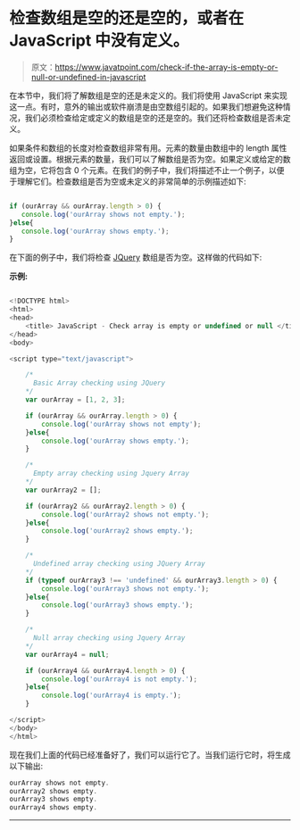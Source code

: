 # 检查数组是空的还是空的，或者在 JavaScript 中没有定义。

> 原文：<https://www.javatpoint.com/check-if-the-array-is-empty-or-null-or-undefined-in-javascript>

在本节中，我们将了解数组是空的还是未定义的。我们将使用 JavaScript 来实现这一点。有时，意外的输出或软件崩溃是由空数组引起的。如果我们想避免这种情况，我们必须检查给定或定义的数组是空的还是空的。我们还将检查数组是否未定义。

如果条件和数组的长度对检查数组非常有用。元素的数量由数组中的 length 属性返回或设置。根据元素的数量，我们可以了解数组是否为空。如果定义或给定的数组为空，它将包含 0 个元素。在我们的例子中，我们将描述不止一个例子，以便于理解它们。检查数组是否为空或未定义的非常简单的示例描述如下:

```js

if (ourArray && ourArray.length > 0) {
   console.log('ourArray shows not empty.');
}else{
   console.log('ourArray shows empty.');
}

```

在下面的例子中，我们将检查 [JQuery](https://www.javatpoint.com/jquery-tutorial) 数组是否为空。这样做的代码如下:

**示例:**

```js

<!DOCTYPE html>
<html>
<head>
    <title> JavaScript - Check array is empty or undefined or null </title>
</head>
<body>

<script type="text/javascript">

    /*
      Basic Array checking using JQuery
    */
    var ourArray = [1, 2, 3];

    if (ourArray && ourArray.length > 0) {
        console.log('ourArray shows not empty');
    }else{
        console.log('ourArray shows empty.');
    }

    /*
      Empty array checking using Jquery Array
    */
    var ourArray2 = [];

    if (ourArray2 && ourArray2.length > 0) {
        console.log('ourArray2 shows not empty.');
    }else{
        console.log('ourArray2 shows empty.');
    }

    /*
      Undefined array checking using JQuery Array
    */
    if (typeof ourArray3 !== 'undefined' && ourArray3.length > 0) {
        console.log('ourArray3 shows not empty.');
    }else{
        console.log('ourArray3 shows empty.');
    }

    /*
      Null array checking using Jquery Array
    */
    var ourArray4 = null;

    if (ourArray4 && ourArray4.length > 0) {
        console.log('ourArray4 is not empty.');
    }else{
        console.log('ourArray4 is empty.');
    }

</script>
</body>
</html>

```

现在我们上面的代码已经准备好了，我们可以运行它了。当我们运行它时，将生成以下输出:

```js
ourArray shows not empty.
ourArray2 shows empty.
ourArray3 shows empty.
ourArray4 shows empty.

```

* * *